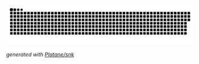 ![github contribution grid snake animation](https://raw.githubusercontent.com/MasterLWA/platane/output/github-contribution-grid-snake.svg)

_generated with [Platane/snk](https://github.com/Platane/snk)_

